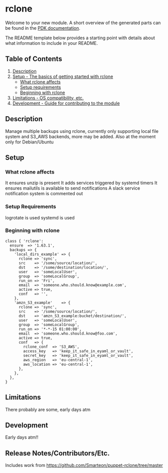 # rclone

Welcome to your new module. A short overview of the generated parts can be found
in the [PDK documentation][1].

The README template below provides a starting point with details about what
information to include in your README.

## Table of Contents

1. [Description](#description)
1. [Setup - The basics of getting started with rclone](#setup)
    * [What rclone affects](#what-rclone-affects)
    * [Setup requirements](#setup-requirements)
    * [Beginning with rclone](#beginning-with-rclone)
1. [Limitations - OS compatibility, etc.](#limitations)
1. [Development - Guide for contributing to the module](#development)

## Description

Manage multiple backups using rclone, currently only supporting local file
system and S3_AWS backends, more may be added.
Also at the moment only for Debian/Ubuntu

## Setup

### What rclone affects

It ensures unzip is present
It adds services triggered by systemd timers
It ensures mailutils is available to send notifications
A slack service notification system is commented out

### Setup Requirements

logrotate is used
systemd is used

### Beginning with rclone

```
class { 'rclone':
  ensure  => '1.63.1',
  backups => {
    'local_dirs_example' => {
      rclone => 'sync',
      src    => '/some/source/location/',
      dst    => '/some/destination/location/',
      user   => 'someLocalUser',
      group  => 'someLocalGroup',
      run_on => 'Fri',
      email  => 'someone.who.should.know@example.com',
      active => true,
      conf   => '',
    },
    'amzn_S3_example'    => {
      rclone => 'sync',
      src    => '/some/source/location/',
      dst    => 'amzn_S3_example:bucket/destination/',
      user   => 'someLocalUser',
      group  => 'someLocalGroup',
      run_on => '*-*-15 01:00:00',
      email  => 'someone.who.should.know@foo.com',
      active => true,
      conf   => {
        rclone_conf  => 'S3_AWS',
        access_key   => 'keep_it_safe_in_eyaml_or_vault',
        secret_key   => 'keep_it_safe_in_eyaml_or_vault',
        aws_region   => 'eu-central-1',
        aws_location => 'eu-central-1',
      },
    },
  },
}
```

## Limitations

There probably are some, early days atm

## Development

Early days atm!!

## Release Notes/Contributors/Etc.

Includes work from https://github.com/Smarteon/puppet-rclone/tree/master

[1]: https://puppet.com/docs/pdk/latest/pdk_generating_modules.html
[2]: https://puppet.com/docs/puppet/latest/puppet_strings.html
[3]: https://puppet.com/docs/puppet/latest/puppet_strings_style.html
